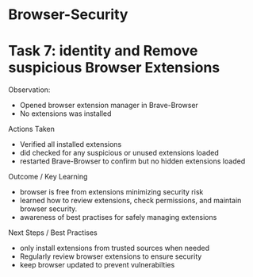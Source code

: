 # Browser-Security
# Task 7: identity and Remove suspicious Browser Extensions

Observation: 

- Opened browser extension  manager in Brave-Browser
- No extensions was installed

Actions Taken 

- Verified all installed extensions
- did checked for any suspicious or unused extensions loaded
- restarted Brave-Browser to confirm but no hidden extensions loaded

Outcome / Key Learning 

- browser is free from extensions minimizing security risk
- learned how to review extensions, check permissions, and maintain browser security.
- awareness of best practises for safely managing extensions

Next Steps / Best Practises 

- only install extensions from trusted sources when needed
- Regularly review browser extensions to ensure security
- keep browser updated to prevent vulnerabilties
